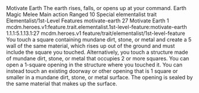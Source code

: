 <ability>
  <name>Motivate Earth</name>
  <flavor>The earth rises, falls, or opens up at your command.</flavor>
  <keywords>
    <keyword>Earth</keyword>
    <keyword>Magic</keyword>
    <keyword>Melee</keyword>
  </keywords>
  <type>Main action</type>
  <distance>Ranged 10</distance>
  <target>Special</target>
  <metadata>
    <class>elementalist</class>
    <feature_type>trait</feature_type>
    <file_dpath>Elementalist/1st-Level Features</file_dpath>
    <item_id>motivate-earth</item_id>
    <item_index>27</item_index>
    <item_name>Motivate Earth</item_name>
    <level>1</level>
    <scc>mcdm.heroes.v1:feature.trait.elementalist.1st-level-feature:motivate-earth</scc>
    <scdc>1.1.1:5.1.13.1:27</scdc>
    <source>mcdm.heroes.v1</source>
    <type>feature/trait/elementalist/1st-level-feature</type>
  </metadata>
  <effects>
    <effect type="mundane">You touch a square containing mundane dirt, stone, or metal and create a 5 wall of the same material, which rises up out of the ground and must include the square you touched. Alternatively, you touch a structure made of mundane dirt, stone, or metal that occupies 2 or more squares. You can open a 1-square opening in the structure where you touched it. You can instead touch an existing doorway or other opening that is 1 square or smaller in a mundane dirt, stone, or metal surface. The opening is sealed by the same material that makes up the surface.</effect>
  </effects>
</ability>
